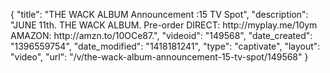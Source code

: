{
    "title": "THE WACK ALBUM Announcement :15 TV Spot",
    "description": "JUNE 11th. THE WACK ALBUM. Pre-order DIRECT: http:\/\/myplay.me\/10ym AMAZON: http:\/\/amzn.to\/10OCe87.",
    "videoid": "149568",
    "date_created": "1396559754",
    "date_modified": "1418181241",
    "type": "captivate",
    "layout": "video",
    "url": "\/v\/the-wack-album-announcement-15-tv-spot\/149568"
}